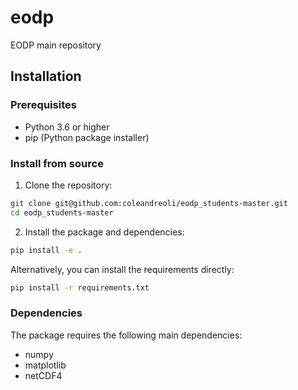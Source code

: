 # eodp

EODP main repository

## Installation

### Prerequisites

- Python 3.6 or higher
- pip (Python package installer)

### Install from source

1. Clone the repository:

```bash
git clone git@github.com:coleandreoli/eodp_students-master.git
cd eodp_students-master
```

2. Install the package and dependencies:

```bash
pip install -e .
```

Alternatively, you can install the requirements directly:

```bash
pip install -r requirements.txt
```

### Dependencies

The package requires the following main dependencies:

- numpy
- matplotlib
- netCDF4
